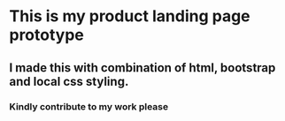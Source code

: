 # This is my product landing page prototype

## I made this with combination of html, bootstrap and local css styling.

### Kindly contribute to my work please
